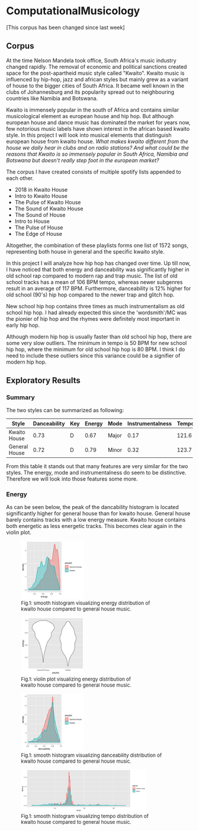 # ComputationalMusicology
[This corpus has been changed since last week]

## Corpus
At the time Nelson Mandela took office, South Africa's music industry changed rapidly. The removal of economic and political sanctions created space for the post-apartheid music style called "Kwaito".  Kwaito music is influenced by hip-hop, jazz and african styles but mainly grew as a variant of house to the bigger cities of South Africa. It became well known in the clubs of Johannesburg and its popularity spread out to neighbouring countries like Namibia and Botswana. 

Kwaito is immensely popular in the south of Africa and contains similar musicological element as european house and hip hop. But although european house and dance music has dominated the market for years now, few notorious music labels have shown interest in the african based kwaito style. In this project I will look into musical elements that distinguish european house from kwaito house. *What makes kwaito different from the house we daily hear in clubs and on radio stations? And what could be the reasons that Kwaito is so immensely popular in South Africa, Namibia and Botswana but doesn't really step foot in the european market?*

The corpus I have created consists of multiple spotify lists appended to each other. 
- 2018 in Kwaito House
- Intro to Kwaito House
- The Pulse of Kwaito House
- The Sound of Kwaito House
- The Sound of House
- Intro to House
- The Pulse of House
- The Edge of House

Altogether, the combination of these playlists forms one list of 1572 songs, representing both house in general and the specific kwaito style.

In this project I will analyze how hip hop has changed over time. Up till now, I have noticed that both energy and danceability was significantly higher in old school rap compared to modern rap and trap music. The list of old school tracks has a mean of 106 BPM tempo, whereas newer subgenres result in an average of 117 BPM. Furthermore, danceability is 12% higher for old school (90's) hip hop compared to the newer trap and glitch hop. 

New school hip hop contains three times as much instrumentalism as old school hip hop. I had already expected this since the 'wordsmith'/MC was the pionier of hip hop and the rhymes were definitely most important in early hip hop. 

Although modern hip hop is usually faster than old school hip hop, there are some very slow outliers. The minimum in tempo is 50 BPM for new school hip hop, where the minimum for old school hip hop is 80 BPM. I think I do need to include these outliers since this variance could be a signifier of modern hip hop.

## Exploratory Results
### Summary
The two styles can be summarized as following:

|     Style     | Danceability | Key | Energy |  Mode  | Instrumentalness | Tempo |
| ------------- | ------------ | --- | ------ | ------ | ---------------- | ----- |
| Kwaito House  |     0.73     |  D  |  0.67  |  Major |        0.17      | 121.6 |
| General House |     0.72     |  D  |  0.79  |  Minor |        0.32      | 123.7 |

From this table it stands out that many features are very similar for the two styles. The energy, mode and instrumentalness do seem to be distinctive. Therefore we will look into those features some more.

### Energy
As can be seen below, the peak of the dancability histogram is located significantly higher for general house than for kwaito house. General house barely contains tracks with a low energy measure. Kwaito house contains both energetic as less energetic tracks. This becomes clear again in the violin plot.

<figure>
    <img src='/images/energy_smooth_hist.png' width="40%", height=auto/>
    <font size="2">
    <figcaption> Fig.1:  smooth histogram visualizing energy distribution of <br> kwaito house compared to general house music.
    </figcaption>
    </font>
</figure>

<figure>
    <img src='/images/energy_violin.png' width="40%", height=auto/>
    <font size="2">
    <figcaption> Fig.1:  violin plot visualizing energy distribution of <br> kwaito house compared to general house music.
    </figcaption>
    </font>
</figure>

<figure>
    <img src='/images/danceability_smooth_hist.png' width="40%", height=auto/>
    <font size="2">
    <figcaption> Fig.1:  smooth histogram visualizing danceability distribution of <br> kwaito house compared to general house music.
    </figcaption>
    </font>
</figure>

<figure>
    <img src='/images/tempo_smooth_hist.png' width="80%", height=auto/>
    <font size="2">
    <figcaption> Fig.1:  smooth histogram visualizing tempo distribution of <br> kwaito house compared to general house music.
    </figcaption>
    </font>
</figure>


